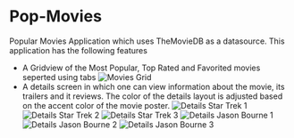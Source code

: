 # Pop-Movies
Popular Movies Application which uses TheMovieDB as a datasource. This application has the following features

- A Gridview of the Most Popular, Top Rated and Favorited movies seperted using tabs
  ![Movies Grid](https://lh3.googleusercontent.com/XWARWlteObWzh5gVs4V_Jq4IHygPkSY6YfUl3lBkgdBVkEtc6Wxv9OBVGlH53LWOvyl7nRv1TzX_HEtqEiHU2aGeVc9Ap8kE6ExnLmiXrk0ssUHF6o_6ken1VYzXbNCxW3_XXL3rfs_RW7qvdus4pfk0Z_mwsjqwpj801tEPZQUZFajVqhlQCEVta6KekjwG-OrDqTzXoU4JvfYCVUUk1kM1tyLdQXjPon8ijVGdoYzmagYiswmaJNObdVTsicAHKZXpr9isT_vTl0onAIrQeVP3V9CwOYvVR-M2OfTumJXUf8J1HPx-11d6FYImRBdMgkaK1WiVQavhxMkd40fnpqgLmLRv33RX6mCf-oDY9lDo1BPR9CgKRw-OHHmNtbKXVA25jhETFc5EJ247TFN-qbiobophojk4KjT9h1r5AHF8fpcyAf6YT_Xycy0y0bywM6QfNmF1Cr7mRDW70WUoNDCell2RMOZKxP8PLoTBGa6STMUGqbUQb76Gdw5L4r7wE3ejnI_R6jO6odWwW4Y0VXwbf7ZrOZic-LNXt5t4FxlgaatAmYRmSmFUQ25YUS3HGfhsQbRWEL1xOJ0TRZM6IgauiXO2o_ENco0WmgEIGMZGz2so=w376-h667-no "Movies Grid")
- A details screen in which one can view information about the movie, its trailers and it reviews. The color of the details layout is adjusted based on the accent color of the movie poster.
  ![Details Star Trek 1](https://lh3.googleusercontent.com/kiGB9We8Gpc-SKYr_9gBdnXZHL8LdL0dNx5GR-tY128rjmMOEtAvSNog8M4plAIr6vz2X83w01pqMeo3OZGzK8YzQqbFrM09pa-J7NGCND5l8oCe4BF-oKsJUos1tixn1MtjQxoqFOGnQqkr0Fws5CuSYPP6u5fXE2tMf4yuogq5GpDMtx7wP2A6TXEMoIp2n5X0H23b2Rrv0fbpnI-7JyQtfFYsPC88Bg0UCMUjURYyxsz5y3viHR-GYQ-SL8da6XXt0MEDA6BFC07VJs1mHTaYt5faGSJLq0NE7Ntiz6nTrajJekAhW_9gL_zc22cegrPeE6UB8oPhlpG3ApQyT51x4X1M3ikH_yGj8XPfXNPZBwth0KZojVy9QWgkBCuHmJoq-ilODHOHGf6mMKEc2QQDJt88jytsVEl_BENXc8Dqdod8tx5Lky3ijhEjR5dRNQPyK_KARhI35u8swt6z7qzOVM7bRI3JkICG6HVXT2NHefM4RY90ORe9KAyxUxargsw4lRGmwG_ZI9w_YdKvjZ5mlFnwzT0GOb9AQPC4h8tCmz9J-xqUNvqgxz0UkB0kO9dszrbQX4ydRkJ56JjRoBYAIDiO-b5BKR-pZ6IpMOZkTQOc=w376-h667-no)
  ![Details Star Trek 2](https://lh3.googleusercontent.com/_fk5NJpk_4nT-ADlU9otflmSraIkmkid6DSQzA2UbIZPYe0b3a_vAxa8nTcGQCZaPMDbs_sAnwDLo_qzJQg7SI4RlMKYRnoaHh4RhYvYDNN-sDwUf_3LcscPX-SHrzZgPNzyeayrLI1CgAeFe2iw4gZXwc4E563W3vvGRh30utYygOS93mQpOJrniCZZamR-CWWJIdKuvvVyt_71sbOkXMd3HqzFgWlYlxy_2QTOuVDxFcoAr4gmMT_QTswzfYjsDCwYT9QWroRp_O67tRWjc_bEDYJAyJM5aEX8H9NgxRjYcFqds_gyrFeQECh7t0YMiUwFzDxu7AA8RmKuuCo61oYrmSNtmpGIdDcAsmO6wYPMzzj6sIv3cPXQcghBdVjPsUxLpW78RcL4jB504VmfEhK-d62QVEcw9HZS33Ii-EN4Fg4oHk4VM3029zIH0PMmI91C_9Nko9w0tv0AAVXa37-9VsVQ7dnrOMAOAxlz_tJ527JRRXcBOJEOQNxE9KXFn5NZib4BV4tCMWmy2edk9E8fwT5KLIkGA6SjJCYRwtph5gNRTOL2MVJtcxrJubLFYf3SCkuKZF46gOV65Ds1GIk-jDIJhhJAeszPlmY3Whs3lCf7=w376-h667-no)
  ![Details Star Trek 3](https://lh3.googleusercontent.com/CO6eN_L4sTAkGYKRRTvAduFW2aXDtgrymTlKHAGfQ_xtDQI1XrmK4fPB9ozITX-P8g83lNMEuUmo7c82So4C6HS1qFCO3KcQJUtueuL-vCx1OfAFAukOruU8iHGnDLXiqdlsgS5AP4HIAlNBM9lT_n3kkFAeagMbhs5tkMMSuPjDogVnnsnXn9Ls6sGPfhXWWyhBWAmH4iQjP6kqK-h4Y_AWNQbfghdFFPswW5CzPgdc6lsaoBYH1wqVkeFLgPXgLUiuaMU5GOUqQYtawqQgdGYMuyaC9wbg5lae1dob6lbM9_t_xkZc5X5EPukBeigjqX0N3fGbfuDYqef8BhyYkCp2yUei4S6Ho1ewwkU54LvBm4klraB_EExfhar6SXHkbupO7cZj937cXrmcOsGQuPzBWPLt63TWm5xAUjaooTmnyi3vkI7V_HUHt2RtqrAq4-u96z-Cce7f9Ep1tLDJmNC-rIlEjBrQQ1JUXEwQdfKuUjD-38GPs3I3iI5X5T1uncrGH3eF93IEtVlk0m4qlJO0_4zigETImVsHDhO8oCzphJK3iwSlAAC5i39KEws4CkN313l5PdiEezBal3-3B6w6A1ZBokaw0XPhM_byj1rn31R3=w376-h667-no)
  ![Details Jason Bourne 1](https://lh3.googleusercontent.com/3YayKajtYycNQQj3D8_ldS7CNoTxShugeBwzGWeQOK6-lcpdIcyH8vn0Cga_PHSLms6Dk505JPS9v_U-wA8AsIKwaR9JEYL-m2ohYZgN92ZNIF0nFX9ty-gjaYLSEmxE_ZdAwntknVYYxNHVCoo8dx7GaQ7szE0UY1pRh2jIrtAeeuXETLC65QJ32RxOm8rhVFDXjRKyaHD9falEItZ6tzww8woDultNiX7Rwkp1jBSzQlEW86Ueb1hpGnjh-VjFc_Wefst4MyzdZozB-XpSNoPp3dzBu6dP76egQyjV4tzyQ_IUI0IGNH3fWsylCiRq7Bg4xNf1KBevrDk3tSAThm298Qm-AAs6ZYPw1Y1D4nlBLF8npMpl2sUr0FLvZSCzxRBXuqlWhstOSU4v2fAKVNMX0cwI5wZw8GzSv8yveD4Dgd4XnYED1S5cHAsLem7TkLwyXO7sdxgSOe9pv3GKclnsNlU5x4qToTo_gBZjKO_q8YzW3uIOH-8OSiSCzgguTXuwdcQiU19CKzvuPDciftrFSYBMCvHrwoNNqbKeujsVCYz5DQMwwBV2tum694N11Hd_AJy90kF9gTxslPuWVSZRY06Mv4jf3yhRYsa4m6lCK0Jp=w376-h667-no)
  ![Details Jason Bourne 2](https://lh3.googleusercontent.com/VRxRXLyXV0DEb3Ay396MuNhHWCDFWWBT9Klxfy8BKuyy_zX5fcFNCUL81M09xJnP2W3EtibcRk48elnb5h2T0fHSd0DDGQxT-dVBlLQkEUb_Qzsn5kOG-SbqcH-AgLHQTgsJ1rSFd1CvHtDAP15s84C-4XJBXwJ1wGG_bjxhvKWU4QlBM-CADYqPVolG0yqHNSMXrbQ9b_PJK5FCZ3nNE8VJvVOtEQv15SQWj4EamxaGdzyfIUB-6OjK1SgeOD7UvkEhEt26Y2Ym6Mc7WB4Bo-jf__HmC2QitIht5WoD99Xv2pfT6z49QeuMwa5OpjMKzfz1tzLozLgkor3ltabagKP5xa3lZLb9qWu7178B_boGmxf794ZfLAbFbKEozL3wCo2OTvyvninYBqtUC-C8-OKCoErdJKSgV8prpDHNc3dfZ0lVISNRkMgfQ8YzJvhlCQLBHoIisBpMPHdUg9dRaTNMG5j8yHQFkx0_qO4H5BOMeHwqAud_Q4RV4ESHuYniEYeZv34b153WpHhA_X5c-q9PBl4q2hkdb-D9YtLvNN1D0G5Q6kRtRbKPlSP23XSvlZG27tY8LavxbAMdAIMgMIlSkK2xf8mIHtgpNE3iD_xlJAOp=w376-h667-no)
  ![Details Jason Bourne 3](https://lh3.googleusercontent.com/67pec9JuImx8Ixxpxrrvx5nubHS7-9YHa2aoyTvDYlSCPzdzTvpd9Szo1AREeUPwzxOCUyKcIRLB_6Uy4HGTBz6sWYV_ggo59asA59tz8b2uCr4Re5ZZHRYhlaWCTS7LrVrVdBtag1hfIvBdFQcnz28XRFhxGKvppq_qP_ps4yHyykZkMztq7JEVdW9AVCVy9zj5GEweAh5ZhtIJ7GWKKHWWjxBHeDilYKxq59amvNDH4wk1-UryKz7iUsmeCB18tZNxeNo0nfRW3_ZIikg_ZKgFA4McWl4u8C7O-s5clQidUeNpjpN37U_ht6Nry74CwuVh9TedFcnv4htFIhppV6v7Rjv8_zN475xA0lPH222aVWWDUFwSftk3_guZ-w8JDIQdFu5H7Zy7B373T4JeXzV-aQl6SM0Ta8VGA4sCDmhBCGV5mAcAqqEj4vzmLaBhUaHfguEeJDgEkouKz8qyy_a_5u0kH7v0_Q4FQqi4pgVQHUtMSjo8FSp28tuAT--3mF7t91hVZT3hk4lay-6tjDhEZ23malkNq1KAZ8ZQ899_Mdo5l9yT3ZtgF7-hrEZhChUic5OL1R9Uc2TFSZ3oX8GvXsFmTO43ONBmEQtvgPnGsW6V=w376-h667-no)
